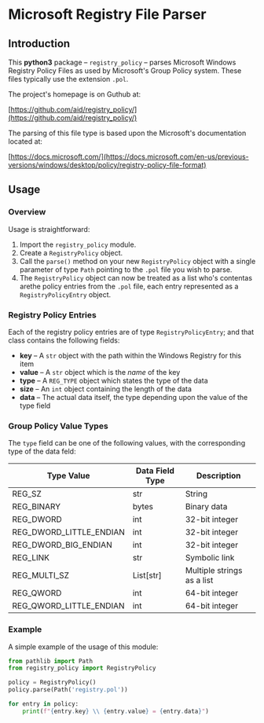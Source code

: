 # Microsoft Registry File Parser

## Introduction

This **python3** package – `registry_policy` – parses Microsoft Windows Registry Policy Files as used by Microsoft's Group Policy system.  These files typically use the extension `.pol`. 

The project's homepage is on Guthub at:

[https://github.com/aid/registry_policy/](https://github.com/aid/registry_policy/)

The parsing of this file type is based upon the Microsoft's documentation located at:

[https://docs.microsoft.com/](https://docs.microsoft.com/en-us/previous-versions/windows/desktop/policy/registry-policy-file-format)


## Usage

### Overview

Usage is straightforward:

1. Import the `registry_policy` module.
1. Create a `RegistryPolicy` object.
1. Call the `parse()` method on your new `RegistryPolicy` object with a single parameter of type `Path` pointing to the `.pol` file you wish to parse.
1. The `RegistryPolicy` object can now be treated as a list who's contentas arethe policy entries from the `.pol` file, each entry represented as a `RegistryPolicyEntry` object.

### Registry Policy Entries

Each of the registry policy entries are of type `RegistryPolicyEntry`; and that class contains the following fields:

*   **key** – A `str` object with the path within the Windows Registry for this item
*   **value** – A `str` object which is the *name* of the key
*   **type** – A `REG_TYPE` object which states the type of the data
*   **size** – An `int` object containing the length of the data
*   **data** – The actual data itself, the type depending upon the value of the type field

### Group Policy Value Types

The `type` field can be one of the following values, with the corresponding type of the data feld:

|Type Value                      |Data Field Type |Description                  |
|--------------------------------|----------------|-----------------------------|
|REG_SZ                          |str             |String                       |
|REG_BINARY                      |bytes           |Binary data                  |
|REG_DWORD                       |int             |32-bit integer               |
|REG_DWORD_LITTLE_ENDIAN         |int             |32-bit integer               |
|REG_DWORD_BIG_ENDIAN            |int             |32-bit integer               |
|REG_LINK                        |str             |Symbolic link                |
|REG_MULTI_SZ                    |List[str]       |Multiple strings as a list   |
|REG_QWORD                       |int             |64-bit integer               |
|REG_QWORD_LITTLE_ENDIAN         |int             |64-bit integer               |

### Example

A simple example of the usage of this module:

```python
from pathlib import Path
from registry_policy import RegistryPolicy

policy = RegistryPolicy()
policy.parse(Path('registry.pol'))

for entry in policy:
    print(f"{entry.key} \\ {entry.value} = {entry.data}")
```

